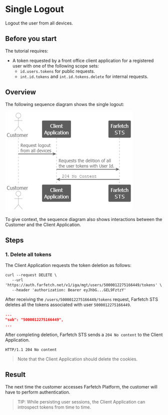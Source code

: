 <!--title:start-->
# Single Logout
<!--title:end-->
<!--shortdesc:start-->
Logout the user from all devices.
<!--shortdesc:end-->
<!--desc:start-->

## Before you start

The tutorial requires: 

* A token requested by a front office client application for a registered user with one of the following scope sets:
    - `id.users.tokens` for public requests.
    - `int.id.tokens` and `int.id.tokens.delete` for internal requests. 

## Overview

The following sequence diagram shows the single logout:

![](../images/flow-single-logout.png)

To give context, the sequence diagram also shows interactions between the Customer and the Client Application.

## Steps

### 1. Delete all tokens

The Client Application requests the token deletion as follows: 

```shell
curl --request DELETE \
   --url 'https://auth.farfetch.net/v1/iga/mgt/users/5000012275166449/tokens' \
   --header 'authorization: Bearer eyJhbG...GEL9FztzY' 
```

After receiving the `/users/5000012275166449/tokens` request, Farfetch  STS deletes all the tokens associated with user `5000012275166449`.

```json
...
"sub": "5000012275166449",
...
```

After completing deletion, Farfetch STS sends a `204 No content` to the Client Application.

```shell
HTTP/1.1 204 No content
```

> 
> Note that the Client Application should delete the cookies. 
>

## Result

The next time the customer accesses Farfetch Platform, the customer will have to perform authentication.

>
> TIP: While persisting  user sessions, the Client Application can introspect tokens from time to time.
>

<!--desc:end-->
